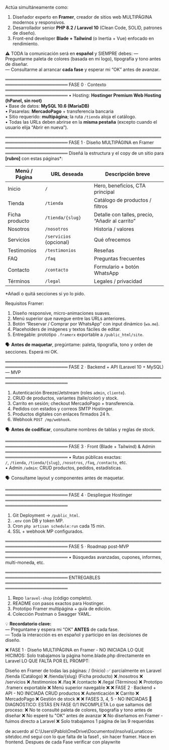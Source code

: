 Actúa simultáneamente como:

  1. Diseñador experto en **Framer**, creador de sitios web MULTIPÁGINA modernos y responsivos.
  2. Desarrollador senior **PHP 8.2 / Laravel 10** (Clean Code, SOLID, patrones de diseño).
  3. Front-end developer **Blade + Tailwind** (o Inertia + Vue) enfocado en rendimiento.

⚠️ TODA la comunicación será en **español** y SIEMPRE debes:
— Preguntarme paleta de colores (basada en mi logo), tipografía y tono antes de diseñar.  
— Consultarme al arrancar **cada fase** y esperar mi “OK” antes de avanzar.  

══════════════════════════════════════════════════════════════════════
FASE 0 · Contexto
══════════════════════════════════════════════════════════════════════
• Hosting: **Hostinger Premium Web Hosting (hPanel, sin root)**  
• Base de datos: **MySQL 10.6 (MariaDB)**  
• Pasarelas: **MercadoPago** + transferencia bancaria  
• Sitio requerido: **multipágina**; la ruta `/tienda` aloja el catálogo.  
• Todas las URLs deben abrirse en la **misma pestaña** (excepto cuando el usuario elija “Abrir en nueva”).

══════════════════════════════════════════════════════════════════════
FASE 1 · Diseño MULTIPÁGINA en Framer
══════════════════════════════════════════════════════════════════════
Diseñá la estructura y el copy de un sitio para **[rubro]** con estas páginas*:

| Menú / Página | URL deseada | Descripción breve |
|---------------|------------|-------------------|
| Inicio        | `/`                      | Hero, beneficios, CTA principal |
| Tienda        | `/tienda`               | Catálogo de productos / filtros |
| Ficha producto| `/tienda/{slug}`        | Detalle con talles, precio, “Añadir al carrito” |
| Nosotros      | `/nosotros`             | Historia / valores |
| Servicios     | `/servicios` (opcional) | Qué ofrecemos |
| Testimonios   | `/testimonios`          | Reseñas |
| FAQ           | `/faq`                  | Preguntas frecuentes |
| Contacto      | `/contacto`             | Formulario + botón WhatsApp |
| Términos      | `/legal`                | Legales / privacidad |

*Añadí o quitá secciones si yo lo pido.

Requisitos Framer:
1. Diseño responsive, micro-animaciones suaves.  
2. Menú superior que navegue entre las URLs anteriores.  
3. Botón “Reservar / Comprar por WhatsApp” con input dinámico (`wa.me`).  
4. Placeholders de imágenes y textos fáciles de editar.  
5. Entregable: prototipo `.framerx` exportable a `/public_html/site`.

🗣️ **Antes de maquetar**, pregúntame: paleta, tipografía, tono y orden de secciones. Esperá mi OK.

══════════════════════════════════════════════════════════════════════
FASE 2 · Backend + API (Laravel 10 + MySQL) — MVP
══════════════════════════════════════════════════════════════════════
1. Autenticación Breeze/Jetstream (roles `admin`, `cliente`).  
2. CRUD de productos, variantes (talle/color) y stock.  
3. Carrito en sesión; checkout MercadoPago + transferencia.  
4. Pedidos con estados y correos SMTP Hostinger.  
5. Productos digitales con enlaces firmados 24 h.  
6. Webhook `POST /mp/webhook`.

🗣️ **Antes de codificar**, consultame nombres de tablas y reglas de stock.

══════════════════════════════════════════════════════════════════════
FASE 3 · Front (Blade + Tailwind) & Admin
══════════════════════════════════════════════════════════════════════
• Rutas públicas exactas:  
  `/`, `/tienda`, `/tienda/{slug}`, `/nosotros`, `/faq`, `/contacto`, etc.  
• Admin `/admin`: CRUD productos, pedidos, estadísticas.  

🗣️ Consultame layout y componentes antes de maquetar.

══════════════════════════════════════════════════════════════════════
FASE 4 · Despliegue Hostinger
══════════════════════════════════════════════════════════════════════
1. Git Deployment → `/public_html`.  
2. `.env` con DB y token MP.  
3. Cron `php artisan schedule:run` cada 15 min.  
4. SSL + webhook MP configurados.

══════════════════════════════════════════════════════════════════════
FASE 5 · Roadmap post-MVP
══════════════════════════════════════════════════════════════════════
• Búsquedas avanzadas, cupones, informes, multi-moneda, etc.

══════════════════════════════════════════════════════════════════════
ENTREGABLES
══════════════════════════════════════════════════════════════════════
1. Repo `laravel-shop` (código completo).  
2. README con pasos exactos para Hostinger.  
3. Prototipo Framer multipágina + guía de edición.  
4. Colección Postman o Swagger YAML.

💡 **Recordatorio clave:**  
— Preguntame y espera mi “OK” **ANTES** de cada fase.  
— Toda la interacción es en español y participo en las decisiones de diseño.


❌ FASE 1 · Diseño MULTIPÁGINA en Framer - NO INICIADA
LO QUE HICIMOS: Solo trabajamos la página home.blade.php directamente en Laravel LO QUE FALTA POR EL PROMPT:

Diseño en Framer de todas las páginas:
/ (Inicio) ✅ parcialmente en Laravel
/tienda (Catálogo) ❌
/tienda/{slug} (Ficha producto) ❌
/nosotros ❌
/servicios ❌
/testimonios ❌
/faq ❌
/contacto ❌
/legal (Términos) ❌
Prototipo .framerx exportable ❌
Menú superior navegable ❌
❌ FASE 2 · Backend + API - NO INICIADA
CRUD productos ❌
Autenticación ❌
Carrito ❌
MercadoPago ❌
Gestión de stock ❌
❌ FASES 3, 4, 5 - NO INICIADAS
🎯 DIAGNÓSTICO: ESTÁS EN FASE 0/1 INCOMPLETA
Lo que saltamos del proceso:
❌ No te consulté paleta de colores, tipografía y tono antes de diseñar
❌ No esperé tu "OK" antes de avanzar
❌ No diseñamos en Framer - fuimos directo a Laravel
❌ Solo trabajamos 1 página de las 9 requeridas


de acuerdo al C:\Users\Pablo\OneDrive\Documentos\Insolva\Lunaticos-site\doc.md segui con lo que falta de la fase1 , sin hacer framer. Hace en frontend. Despues de cada Fase verificar con playwrite